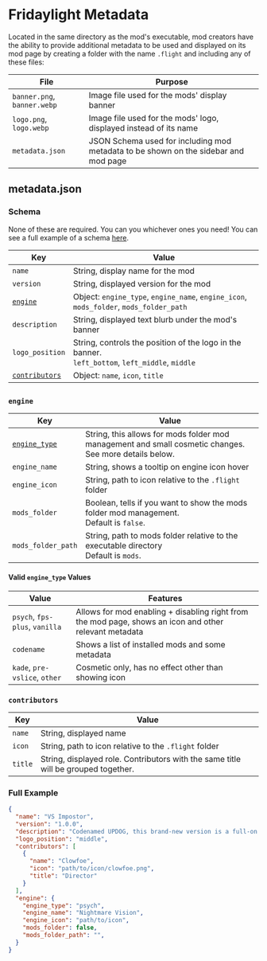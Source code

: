 # Fridaylight Metadata

Located in the same directory as the mod's executable, mod creators have the ability to provide additional metadata to be used and displayed on its mod page by creating a folder with the name `.flight` and including any of these files:

| File | Purpose |
|------|---------|
|`banner.png`, `banner.webp`| Image file used for the mods' display banner|
|`logo.png`, `logo.webp`| Image file used for the mods' logo, displayed instead of its name|
|`metadata.json`| JSON Schema used for including mod metadata to be shown on the sidebar and mod page|

## metadata.json

### Schema

None of these are required. You can you whichever ones you need! You can see a full example of a schema [here](#full-example).

| Key | Value |
|-----|-------|
|`name`| String, display name for the mod|
|`version`| String, displayed version for the mod |
| [`engine`](#engine) | Object: `engine_type`, `engine_name`, `engine_icon`, `mods_folder`, `mods_folder_path` |
|`description`| String, displayed text blurb under the mod's banner |
|`logo_position`| String, controls the position of the logo in the banner.<br>`left_bottom`, `left_middle`, `middle` |
| [`contributors`](#contributors) | Object: `name`, `icon`, `title` |


## 

### `engine`

| Key | Value |
|-----|-------|
| [`engine_type`](#valid-engine_type-values) | String, this allows for mods folder mod management and small cosmetic changes. See more details below. |
| `engine_name` | String, shows a tooltip on engine icon hover |
| `engine_icon` | String, path to icon relative to the `.flight` folder |
| `mods_folder` | Boolean, tells if you want to show the mods folder mod management.<br> Default is `false`. |
| `mods_folder_path` | String, path to mods folder relative to the executable directory<br>Default is `mods`. |

#### Valid `engine_type` Values

| Value | Features |
|-------|----------|
|`psych`, `fps-plus`, `vanilla` | Allows for mod enabling + disabling right from the mod page, shows an icon and other relevant metadata |
| `codename` | Shows a list of installed mods and some metadata |
| `kade`, `pre-vslice`, `other` | Cosmetic only, has no effect other than showing icon |

### `contributors`

| Key | Value |
|-----|-------|
| `name` | String, displayed name |
| `icon` | String, path to icon relative to the `.flight` folder |
| `title` | String, displayed role. Contributors with the same title will be grouped together. |

### Full Example

```json
{
  "name": "VS Impostor",
  "version": "1.0.0",
  "description": "Codenamed UPDOG, this brand-new version is a full-on reimagining built from the ground up...",
  "logo_position": "middle",
  "contributors": [
    {
      "name": "Clowfoe",
      "icon": "path/to/icon/clowfoe.png",
      "title": "Director"
    }
  ],
  "engine": {
    "engine_type": "psych",
    "engine_name": "Nightmare Vision",
    "engine_icon": "path/to/icon",
    "mods_folder": false,
    "mods_folder_path": "",
  }
}
```